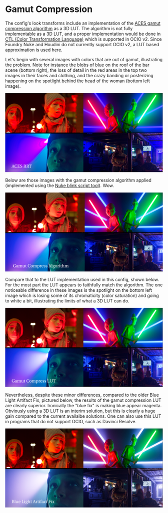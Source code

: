 # Gamut Compression
 
The config's look transforms include an implementation of the [ACES gamut compression algorithm](https://github.com/ampas/aces-vwg-gamut-mapping-2020) as a 3D LUT. The algorithm is not fully implementable as a 3D LUT, and a proper implementation would be done in [CTL (Color Transformation Language)](https://github.com/AcademySoftwareFoundation/OpenColorIO-Config-ACES/releases/tag/v0.1.1) which is supported in OCIO v2. Since Foundry Nuke and Houdini do not currently support OCIO v2, a LUT based approximation is used here.
 
 Let's begin with several images with colors that are out of gamut, illustrating the problem. Note for instance the blobs of blue on the roof of the bar scene (bottom right), the loss of detail in the red areas in the top two images in their faces and clothing, and the crazy banding or posterizing happening on the spotlight behind the head of the woman (bottom left image).
  
![rrt](img/Gamut_rrt.png)
    
Below are those images with the gamut compression algorithm applied (implemented using the [Nuke blink script tool](https://github.com/jedypod/gamut-compress)). Wow. 
    
 ![nk](img/Gamut_nk.png) 
     
Compare that to the LUT implementation used in this config, shown below. For the most part the LUT appears to faithfully match the algorithm. The one noticeable difference in these images is the spotlight on the bottom left image which is losing some of its chromaticity (color saturation) and going to white a bit, illustrating the limits of what a 3D LUT can do.

![lut](img/Gamut_lut.png)
      
Nevertheless, despite these minor differences, compared to the older Blue Light Artifact Fix, pictured below, the results of the gamut compression LUT are clearly superior. Ironically the "blue fix" is making blue appear magenta. Obviously using a 3D LUT is an interim solution, but this is clearly a huge gain compared to the current availalbe solutions. One can also use this LUT in
programs that do not support OCIO, such as Davinci Resolve.

![blue](img/Gamut_bluefix.png)

